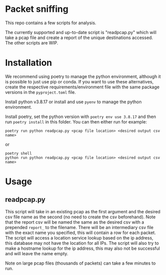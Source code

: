 # Packet sniffing

This repo contains a few scripts for analysis.

The currently supported and up-to-date script is "readpcap.py" which will take a pcap file and create a report of the unique destinations accessed.
The other scripts are WIP.
# Installation

We recommend using poetry to manage the python environment, although it is possible to just use pip or conda.
If you want to use these alternatives, create the respective requirements/environment file with the same package versions in the `pyproject.toml` file.

Install python v3.8.17 or install and use `pyenv` to manage the python environment.

Install poetry, set the python version with `poetry env use 3.8.17` and then run `poetry install` in this folder.
You can then either run for example:

`poetry run python readpcap.py <pcap file location> <desired output csv name>`

or

```shell
poetry shell
python run python readpcap.py <pcap file location> <desired output csv name>
```

# Usage

## readpcap.py

This script will take in an existing pcap as the first argument and the desired csv file name as the second (no need to create the csv beforehand).
Note that the report csv will be named the same as the desired csv with a prepended `report_` to the filename.
There will be an intermediary csv file with the exact name you specified, this will contain a row for each packet.
The script will access a location service lookup based on the ip address, this database may not have the location for all IPs.
The script will also try to make a hostname lookup for the ip address, this may also not be successful and will leave the name empty.

Note on large pcap files (thousands of packets) can take a few minutes to run.
